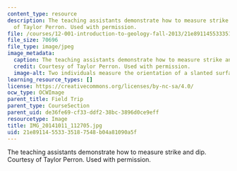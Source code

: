 ```yaml
---
content_type: resource
description: The teaching assistants demonstrate how to measure strike and dip. Courtesy
  of Taylor Perron. Used with permission.
file: /courses/12-001-introduction-to-geology-fall-2013/21e89114553335187548b04a81090a5f_IMG_20141011_112705.jpg
file_size: 70696
file_type: image/jpeg
image_metadata:
  caption: The teaching assistants demonstrate how to measure strike and dip.
  credit: Courtesy of Taylor Perron. Used with permission.
  image-alt: Two individuals measure the orientation of a slanted surface with a compass.
learning_resource_types: []
license: https://creativecommons.org/licenses/by-nc-sa/4.0/
ocw_type: OCWImage
parent_title: Field Trip
parent_type: CourseSection
parent_uid: de36fe69-cf33-ddf2-38bc-3896d0ce9eff
resourcetype: Image
title: IMG_20141011_112705.jpg
uid: 21e89114-5533-3518-7548-b04a81090a5f
---
```

The teaching assistants demonstrate how to measure strike and dip. Courtesy of Taylor Perron. Used with permission.